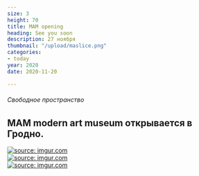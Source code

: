 ```yaml
---
size: 3
height: 70
title: MAM opening
heading: See you soon
description: 27 ноября
thumbnail: "/upload/maslice.png"
categories:
- today
year: 2020
date: 2020-11-20

---
```

###### Свободное пространство

## MAM modern art museum открывается в Гродно.

<div style="display: grid; grid-template-columns: repeat(auto-fit, minmax(20rem, 1fr));"> <!-- ссылки на картинки формата HTML вставить под этой надписью --> <a href="https://imgur.com/JbdA4b5"><img src="https://i.imgur.com/JbdA4b5.jpg" title="source: imgur.com" /></a> <a href="https://i.imgur.com/AG2Bexp.jpg" target="_blank"><img src="https://i.imgur.com/AG2Bexp.jpg" title="source: imgur.com" /></a> <a href="https://imgur.com/By9bM8e"><img src="https://i.imgur.com/By9bM8e.jpg" title="source: imgur.com" /></a> </div>